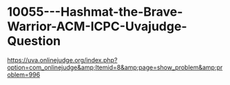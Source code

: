 # 10055---Hashmat-the-Brave-Warrior-ACM-ICPC-Uvajudge-Question
https://uva.onlinejudge.org/index.php?option=com_onlinejudge&amp;Itemid=8&amp;page=show_problem&amp;problem=996
